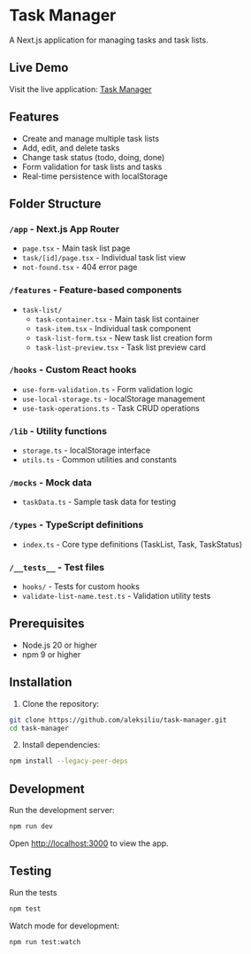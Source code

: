 # Task Manager

A Next.js application for managing tasks and task lists.

## Live Demo

Visit the live application: [Task Manager](https://task-manager-one-tawny.vercel.app/)

## Features

- Create and manage multiple task lists
- Add, edit, and delete tasks
- Change task status (todo, doing, done)
- Form validation for task lists and tasks
- Real-time persistence with localStorage

## Folder Structure

### `/app` - Next.js App Router
- `page.tsx` - Main task list page
- `task/[id]/page.tsx` - Individual task list view
- `not-found.tsx` - 404 error page

### `/features` - Feature-based components
- `task-list/`
  - `task-container.tsx` - Main task list container
  - `task-item.tsx` - Individual task component
  - `task-list-form.tsx` - New task list creation form
  - `task-list-preview.tsx` - Task list preview card

### `/hooks` - Custom React hooks
- `use-form-validation.ts` - Form validation logic
- `use-local-storage.ts` - localStorage management
- `use-task-operations.ts` - Task CRUD operations

### `/lib` - Utility functions
- `storage.ts` - localStorage interface
- `utils.ts` - Common utilities and constants

### `/mocks` - Mock data
- `taskData.ts` - Sample task data for testing

### `/types` - TypeScript definitions
- `index.ts` - Core type definitions (TaskList, Task, TaskStatus)

### `/__tests__` - Test files
- `hooks/` - Tests for custom hooks
- `validate-list-name.test.ts` - Validation utility tests

## Prerequisites

- Node.js 20 or higher
- npm 9 or higher

## Installation

1. Clone the repository:

```bash
git clone https://github.com/aleksiliu/task-manager.git
cd task-manager
```

2. Install dependencies:

```bash
npm install --legacy-peer-deps
```

## Development

Run the development server:

```bash
npm run dev
```

Open [http://localhost:3000](http://localhost:3000) to view the app.

## Testing

Run the tests

```bash
npm test
```

Watch mode for development:

```bash
npm run test:watch
```


